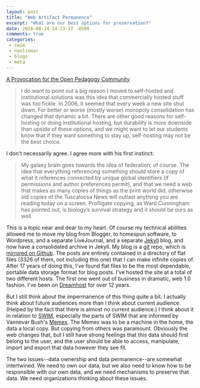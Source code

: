 ```yaml
---
layout: post
title: "Web Artifact Permanence"
excerpt: "What are our best options for preservation?"
date: 2018-08-14 14:23:17 -0500
comments: true
categories: 
 - swim
 - nonlinear
 - blogs
 - meta
---
```


[A Provocation for the Open Pedagogy Community](https://hapgood.us/2018/08/10/a-provocation-for-the-open-pedagogy-community/)

>I do want to point out a big reason I moved to self-hosted and institutional solutions was this idea that commercially hosted stuff was too fickle. In 2006, it seemed that every week a new site shut down. For better or worse (mostly worse) monopoly consolidation has changed that dynamic a bit. There are other good reasons for self-hosting or doing institutional hosting, but durability is more downside than upside of these options, and we might want to let our students know that if they want something to stay up, self-hosting may not be the best choice.

I don't necessarily agree. I agree more with his first instinct:

>My galaxy brain goes towards the idea of federation, of course. The idea that everything referencing something should store a copy of what it references connected by unique global identifiers (if permissions and author preferences permit), and that we need a web that makes as many copies of things as the print world did, otherwise old copies of the Tuscaloosa News will outlast anything you are reading today on a screen. Profligate copying, as Ward Cunningham has pointed out, is biology’s survival strategy and it should be ours as well.

This is a topic near and dear to my heart. Of course my technical abilities allowed me to move my blog from Blogger, to homespun software, to Wordpress, and a separate LiveJournal, and a separate [Jekyll](https://jekyllrb.com/) blog, and now have a consolidated archive in Jekyll. My blog is a [git](https://en.wikipedia.org/wiki/Git) repo, which is [mirrored on Github](https://github.com/dealingwith/poole). The posts are entirely contained in a directory of flat files (3326 of them, not including this one) that I can make infinite copies of. After 17 years of doing this, I've found flat files to be the most dependable, portable data storage format for blog posts. I've hosted the site at a total of two different hosts. The first one went out of business in dramatic, web 1.0 fashion. I've been on [Dreamhost](https://www.dreamhost.com/) for over 12 years. 

But I still think about the impermanence of this thing quite a bit. I actually think about future audiences more than I think about current audience. (Helped by the fact that there is almost no current audience.) I think about it in relation to [SWIM]({{site.url}}/categories/swim/), especially the parts of SWIM that are informed by Vannevar Bush's [Memex](https://en.wikipedia.org/wiki/Memex). The Memex was to be a machine in the home, the data a local copy. But copying from others was paramount. Obviously the web changes that, but I still have strong feelings that this data should first belong to the user, and the user should be able to access, manipulate, import and export that data however they see fit.

The two issues--data ownership and data permanence--are somewhat intertwined. We need to own our data, but we also need to know how to be responsible with our own data, and we need mechanisms to preserve that data. We need organizations thinking about these issues.

